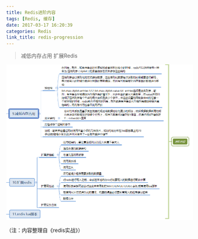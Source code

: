 ```yaml
---
title: Redis进阶内容
tags: [Redis, 缓存]
date: 2017-03-17 16:20:39
categories: Redis
link_title: redis-progression
---
```

> 减低内存占用 扩展Redis

<!-- more -->
![01](redis-progression/01.png)

（注：内容整理自《redis实战》）
